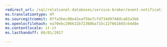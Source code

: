```yaml
--- 
redirect_url: /sql/relational-databases/service-broker/event-notifications
ms.translationtype: HT
ms.sourcegitcommit: 8ffa3bec08e42eaf5be7cfd734d9748dca82a3b6
ms.openlocfilehash: ea70ebc206632b72360ba715c22f661665c64d8e
ms.contentlocale: it-it
ms.lasthandoff: 08/01/2017

--- 
```



